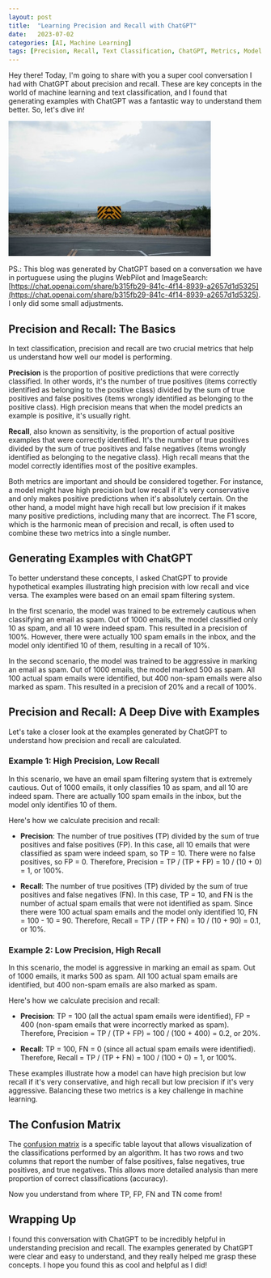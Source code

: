 ```yaml
---
layout: post
title:  "Learning Precision and Recall with ChatGPT"
date:   2023-07-02
categories: [AI, Machine Learning]
tags: [Precision, Recall, Text Classification, ChatGPT, Metrics, Model Performance]
---
```


Hey there! Today, I'm going to share with you a super cool conversation I had with ChatGPT about precision and recall. These are key concepts in the world of machine learning and text classification, and I found that generating examples with ChatGPT was a fantastic way to understand them better. So, let's dive in!

![Two Paths Road](/assets/images/2023-07-02-learning-precision-recall-chatgpt.jpg)

PS.: This blog was generated by ChatGPT based on a conversation we have in portuguese using the plugins WebPilot and ImageSearch: [https://chat.openai.com/share/b315fb29-841c-4f14-8939-a2657d1d5325](https://chat.openai.com/share/b315fb29-841c-4f14-8939-a2657d1d5325). I only did some small adjustments.

## Precision and Recall: The Basics

In text classification, precision and recall are two crucial metrics that help us understand how well our model is performing. 

**Precision** is the proportion of positive predictions that were correctly classified. In other words, it's the number of true positives (items correctly identified as belonging to the positive class) divided by the sum of true positives and false positives (items wrongly identified as belonging to the positive class). High precision means that when the model predicts an example is positive, it's usually right.

**Recall**, also known as sensitivity, is the proportion of actual positive examples that were correctly identified. It's the number of true positives divided by the sum of true positives and false negatives (items wrongly identified as belonging to the negative class). High recall means that the model correctly identifies most of the positive examples.

Both metrics are important and should be considered together. For instance, a model might have high precision but low recall if it's very conservative and only makes positive predictions when it's absolutely certain. On the other hand, a model might have high recall but low precision if it makes many positive predictions, including many that are incorrect. The F1 score, which is the harmonic mean of precision and recall, is often used to combine these two metrics into a single number.

## Generating Examples with ChatGPT

To better understand these concepts, I asked ChatGPT to provide hypothetical examples illustrating high precision with low recall and vice versa. The examples were based on an email spam filtering system.

In the first scenario, the model was trained to be extremely cautious when classifying an email as spam. Out of 1000 emails, the model classified only 10 as spam, and all 10 were indeed spam. This resulted in a precision of 100%. However, there were actually 100 spam emails in the inbox, and the model only identified 10 of them, resulting in a recall of 10%.

In the second scenario, the model was trained to be aggressive in marking an email as spam. Out of 1000 emails, the model marked 500 as spam. All 100 actual spam emails were identified, but 400 non-spam emails were also marked as spam. This resulted in a precision of 20% and a recall of 100%.

## Precision and Recall: A Deep Dive with Examples

Let's take a closer look at the examples generated by ChatGPT to understand how precision and recall are calculated.

### Example 1: High Precision, Low Recall

In this scenario, we have an email spam filtering system that is extremely cautious. Out of 1000 emails, it only classifies 10 as spam, and all 10 are indeed spam. There are actually 100 spam emails in the inbox, but the model only identifies 10 of them.

Here's how we calculate precision and recall:

- **Precision**: The number of true positives (TP) divided by the sum of true positives and false positives (FP). In this case, all 10 emails that were classified as spam were indeed spam, so TP = 10. There were no false positives, so FP = 0. Therefore, Precision = TP / (TP + FP) = 10 / (10 + 0) = 1, or 100%.

- **Recall**: The number of true positives (TP) divided by the sum of true positives and false negatives (FN). In this case, TP = 10, and FN is the number of actual spam emails that were not identified as spam. Since there were 100 actual spam emails and the model only identified 10, FN = 100 - 10 = 90. Therefore, Recall = TP / (TP + FN) = 10 / (10 + 90) = 0.1, or 10%.

### Example 2: Low Precision, High Recall

In this scenario, the model is aggressive in marking an email as spam. Out of 1000 emails, it marks 500 as spam. All 100 actual spam emails are identified, but 400 non-spam emails are also marked as spam.

Here's how we calculate precision and recall:

- **Precision**: TP = 100 (all the actual spam emails were identified), FP = 400 (non-spam emails that were incorrectly marked as spam). Therefore, Precision = TP / (TP + FP) = 100 / (100 + 400) = 0.2, or 20%.

- **Recall**: TP = 100, FN = 0 (since all actual spam emails were identified). Therefore, Recall = TP / (TP + FN) = 100 / (100 + 0) = 1, or 100%.

These examples illustrate how a model can have high precision but low recall if it's very conservative, and high recall but low precision if it's very aggressive. Balancing these two metrics is a key challenge in machine learning.

## The Confusion Matrix

The [confusion matrix](https://en.wikipedia.org/wiki/Confusion_matrix) is a specific table layout that allows visualization of the classifications performed by an algorithm. It has two rows and two columns that report the number of false positives, false negatives, true positives, and true negatives. This allows more detailed analysis than mere proportion of correct classifications (accuracy).

Now you understand from where TP, FP, FN and TN come from!

## Wrapping Up

I found this conversation with ChatGPT to be incredibly helpful in understanding precision and recall. The examples generated by ChatGPT were clear and easy to understand, and they really helped me grasp these concepts. I hope you found this as cool and helpful as I did!
